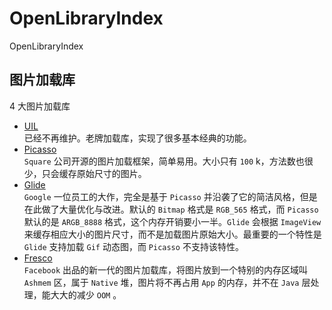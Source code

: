 # OpenLibraryIndex
OpenLibraryIndex

## 图片加载库  
4 大图片加载库  
- [UIL](https://github.com/nostra13/Android-Universal-Image-Loader)  
已经不再维护。老牌加载库，实现了很多基本经典的功能。  
- [Picasso](https://github.com/square/picasso)  
`Square` 公司开源的图片加载框架，简单易用。大小只有 `100` k，方法数也很少，只会缓存原始尺寸的图片。  
- [Glide](https://github.com/bumptech/glide)  
`Google` 一位员工的大作，完全是基于 `Picasso` 并沿袭了它的简洁风格，但是在此做了大量优化与改进。默认的 `Bitmap` 格式是 `RGB_565` 格式，而 `Picasso` 默认的是 `ARGB_8888` 格式，这个内存开销要小一半。`Glide` 会根据 `ImageView` 来缓存相应大小的图片尺寸，而不是加载图片原始大小。最重要的一个特性是 `Glide` 支持加载 `Gif` 动态图，而 `Picasso` 不支持该特性。  
- [Fresco](https://github.com/facebook/fresco)  
 `Facebook` 出品的新一代的图片加载库，将图片放到一个特别的内存区域叫 `Ashmem` 区，属于 `Native` 堆，图片将不再占用 `App` 的内存，并不在 `Java` 层处理，能大大的减少 `OOM` 。   
